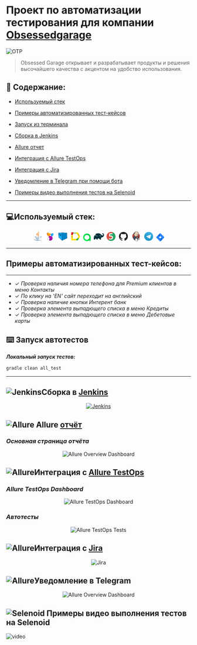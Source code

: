# Проект по автоматизации тестирования для компании [Obsessedgarage](https://www.obsessedgarage.com/)

<img alt="OTP" src="src/media/screenshots/bankPage.png">

> Obsessed Garage открывает и разрабатывает продукты и решения высочайшего качества с акцентом на удобство использования.

## :scroll: Содержание:
* <a href="#tools">Используемый стек</a>
* <a href="#cases">Примеры автоматизированных тест-кейсов</a>
* <a href="#console">Запуск из терминала</a>
* <a href="#jenkins">Сборка в Jenkins</a>
* <a href="#allure">Allure отчет</a>
* <a href="#allure-testops">Интеграция с Allure TestOps</a>
* <a href="#jira">Интеграция с Jira</a>

* <a href="#telegram">Уведомление в Telegram при помощи бота</a>

* <a href="#video">Примеры видео выполнения тестов на Selenoid</a>

____
<a id="tools"></a>
## :computer:<a name="Используемый стек">**Используемый стек:**</a>

<p align="center">
<a href="https://www.java.com/"><img width="6%" title="Java" src="/media/logo/Java.svg"></a>
<a href="https://selenide.org/"><img width="6%" title="Selenide" src="/media/logo/Selenide.svg"></a>
<a href="https://aerokube.com/selenoid/"><img width="6%" title="Selenoid" src="/media/logo/Selenoid.svg"></a>
<a href="https://github.com/allure-framework/allure2"><img width="6%" title="Allure Report" src="/media/logo/Allure.svg"></a>
<a href="https://qameta.io/"><img width="5%" title="Allure TestOps" src="/media/logo/Allure_TO.svg"></a>
<a href="https://gradle.org/"><img width="6%" title="Gradle" src="/media/logo/Gradle.svg"></a>
<a href="https://junit.org/junit5/"><img width="6%" title="JUnit5" src="/media/logo/Junit5.svg"></a>
<a href="https://github.com/"><img width="6%" title="GitHub" src="/media/logo/GitHub.svg"></a>
<a href="https://www.jenkins.io/"><img width="6%" title="Jenkins" src="/media/logo/Jenkins.svg"></a>
<a href="https://web.telegram.org/a/"><img width="6%" title="Telegram" src="/media/logo/Telegram.svg"></a>
<a href="https://www.atlassian.com/ru/software/jira/"><img width="5%" title="Jira" src="/media/logo/Jira.svg"></a>
</p>

____
<a id="cases"></a>
## <a name="Примеры автоматизированных тест-кейсов">**Примеры автоматизированных тест-кейсов:**</a>
____
- ✓ *Проверка наличия номера телефона для Premium клиентов в меню Контакты*
- ✓ *По клику на 'EN' сайт переходит на английский*
- ✓ *Проверка наличие кнопки Интерент банк*
- ✓ *Проверка элемента выпадющего списка в меню Кредиты*
- ✓ *Проверка элемента выпадющего списка в меню Дебетовые карты*


<a id="console"></a>
## :keyboard: Запуск автотестов

***Локальный запуск тестов:***
```bash  
gradle clean all_test
```
____
<a id="jenkins"></a>
## <img alt="Jenkins" height="25" src="src/media/logo/Jenkins.svg" width="25"/></a><a name="Сборка"></a>Сборка в [Jenkins](https://jenkins.autotests.cloud/job/BankOTP/)</a>
<p align="center">  
<a href="https://jenkins.autotests.cloud/job/BankOTP/"><img src="src/media/screenshots/jenkins.png" alt="Jenkins"/></a>  
</p>

<a id="allure"></a>
## <img src="src/media/logo/Allure.svg" width="25" height="25"  alt="Allure"/></a> Allure <a target="_blank" href="https://jenkins.autotests.cloud/job/BankOTP/allure/">отчёт</a>

### *Основная страница отчёта*

<p align="center">  
<img title="Allure Overview Dashboard" src="src/media/screenshots/allureReport.png">  
</p>  

<a id="allure-testops"></a>
## <img src="src/media/logo/Allure_TO.svg" width="25" height="25"  alt="Allure"/></a>Интеграция с <a target="_blank" href="https://allure.autotests.cloud/project/3879/dashboards">Allure TestOps</a>
### *Allure TestOps Dashboard*

<p align="center">  
<img title="Allure TestOps Dashboard" src="src/media/screenshots/allureTestOps.png">  
</p>  

### *Автотесты*


<p align="center">  
<img title="Allure TestOps Tests" src="src/media/screenshots/allureAutoTest.png">  
</p>

<a id="jira"></a>
## <img src="src/media/logo/Jira.svg" width="25" height="25"  alt="Allure"/></a>Интеграция с <a target="_blank" href="https://jira.autotests.cloud/browse/HOMEWORK-1004">Jira</a>

<p align="center">  
<img title="Jira" src="src/media/screenshots/jira.png">  
</p>

<a id="telegram"></a>
## <img src="src/media/logo/Telegram.svg" width="25" height="25"  alt="Allure"/></a>Уведомление в Telegram 

<p align="center">  
<img title="Allure Overview Dashboard" src="src/media/screenshots/telegram.png">  
</p>

<a id="video"></a>
## <img src="src/media/logo/Selenoid.svg" width="25" height="25"  alt="Selenoid"/></a> Примеры видео выполнения тестов на Selenoid



<img title="Selenoid Video" src="src/media/screenshots/Video.gif" width="650" height="350"  alt="video">  
